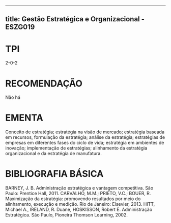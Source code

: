 
---
title: Gestão Estratégica e Organizacional - ESZG019 
---

# TPI

2-0-2

# RECOMENDAÇÃO

Não há

# EMENTA

Conceito de estratégia; estratégia na visão de mercado; estratégia baseada em recursos, formulação da estratégia; análise da estratégia; estratégias de empresas em diferentes fases do ciclo de vida; estratégia em ambientes de inovação; implementação de estratégias; alinhamento da estratégia organizacional e da estratégia de manufatura.

# BIBLIOGRAFIA BÁSICA

BARNEY, J. B. Administração estratégica e vantagem competitiva. São Paulo: Prentice Hall, 2011.
CARVALHO, M.M.; PRIETO, V.C.; BOUER, R. Maximização da estratégia: promovendo resultados por meio do alinhamento, execução e medição. Rio de Janeiro: Elsevier, 2013.
HITT, Michael A., IRELAND, R. Duane, HOSKISSON, Robert E. Administração Estratégica. São Paulo, Pioneira Thomson Learning, 2002.
        